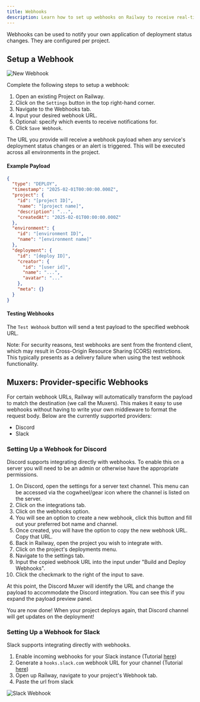 ```yaml
---
title: Webhooks
description: Learn how to set up webhooks on Railway to receive real-time updates for deployments and events.
---
```


Webhooks can be used to notify your own application of deployment status changes. They are configured per project.

## Setup a Webhook

<Image src="https://res.cloudinary.com/railway/image/upload/v1743196876/docs/new-webhook_lrfxxa.png"
alt="New Webhook"
layout="responsive"
width={1200} height={754} quality={80} />

Complete the following steps to setup a webhook:

1. Open an existing Project on Railway.
1. Click on the `Settings` button in the top right-hand corner.
1. Navigate to the Webhooks tab.
1. Input your desired webhook URL.
1. Optional: specify which events to receive notifications for.
1. Click `Save Webhook`.

The URL you provide will receive a webhook payload when any service's deployment status changes or an alert is triggered. This will be executed across all environments in the project.

#### Example Payload

```json
{
  "type": "DEPLOY",
  "timestamp": "2025-02-01T00:00:00.000Z",
  "project": {
    "id": "[project ID]",
    "name": "[project name]",
    "description": "...",
    "createdAt": "2025-02-01T00:00:00.000Z"
  },
  "environment": {
    "id": "[environment ID]",
    "name": "[environment name]"
  },
  "deployment": {
    "id": "[deploy ID]",
    "creator": {
      "id": "[user id]",
      "name": "...",
      "avatar": "..."
    },
    "meta": {}
  }
}
```

#### Testing Webhooks

The `Test Webhook` button will send a test payload to the specified webhook URL.

Note: For security reasons, test webhooks are sent from the frontend client, which may result in Cross-Origin Resource Sharing (CORS) restrictions. This typically presents as a delivery failure when using the test webhook functionality.

## Muxers: Provider-specific Webhooks

For certain webhook URLs, Railway will automatically transform the payload to match the destination (we call the Muxers). This makes it easy to use webhooks without having to write your own middleware to format the request body. Below are the currently supported providers:

- Discord
- Slack

### Setting Up a Webhook for Discord

Discord supports integrating directly with webhooks. To enable this on a server you will need to be an admin or otherwise have the appropriate permissions.

1. On Discord, open the settings for a server text channel. This menu can be accessed via the cogwheel/gear icon where the channel is listed on the server.
2. Click on the integrations tab.
3. Click on the webhooks option.
4. You will see an option to create a new webhook, click this button and fill out your preferred bot name and channel.
5. Once created, you will have the option to copy the new webhook URL. Copy that URL.
6. Back in Railway, open the project you wish to integrate with.
7. Click on the project's deployments menu.
8. Navigate to the settings tab.
9. Input the copied webhook URL into the input under "Build and Deploy Webhooks".
10. Click the checkmark to the right of the input to save.

At this point, the Discord Muxer will identify the URL and change the payload to accommodate the Discord integration. You can see this if you expand the payload preview panel.

You are now done! When your project deploys again, that Discord channel will get updates on the deployment!

### Setting Up a Webhook for Slack

Slack supports integrating directly with webhooks.

1. Enable incoming webhooks for your Slack instance (Tutorial <a href="https://api.slack.com/messaging/webhooks#enable_webhooks" target="_blank">here</a>)
1. Generate a `hooks.slack.com` webhook URL for your channel (Tutorial <a href="https://api.slack.com/messaging/webhooks#create_a_webhook" target="_blank">here</a>)
1. Open up Railway, navigate to your project's Webhook tab.
1. Paste the url from slack

<Image
src="https://res.cloudinary.com/railway/image/upload/v1737947755/docs/webhooks/wo4tuyv9dy7gjgiq2j7j.png"
alt="Slack Webhook"
layout="responsive"
width={1466} height={810} quality={80} />
